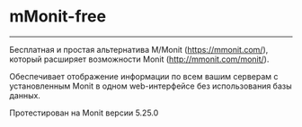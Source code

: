 # mMonit-free
-----------------------------------

Бесплатная и простая альтернатива M/Monit (https://mmonit.com/), который расширяет возможности Monit (http://mmonit.com/monit/).

Обеспечивает отображение информации по всем вашим серверам с установленным Monit в одном web-интерфейсе без использования базы данных.

Протестирован на Monit версии 5.25.0
